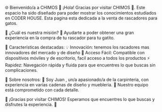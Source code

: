 🌐 Bienvenido/a a CHIMOS
👋 ¡Hola!
Gracias por visitar CHIMOS 🎉. Este espacio ha sido diseñado para poder mostrar los conocimientos estudiados en CODER HOUSE. Esta pagina esta dedicada a la venta de rascadores para gatos.

🎯 ¿Cuál es nuestra misión?
🚀 Ayudarte a poder obtener una gran experiencia en la compra de tu rascador para tu gatito.

🔑 Características destacadas:
💡 Innovación: tenemos los racadores mas innovadores del mercado y de diseño
📱 Acceso Fácil: Compatible con dispositivos móviles y de escritorio, facil acceso a todos los productos
⚡ Rapidez: Navegación rápida y fluida para que encuentres lo que buscas sin complicaciones.

🌟 Sobre nosotros:
👤 Soy Juan , un/a apasionado/a de la carpinteria, con experiencia en varias cadenas de diseño y muebleria.
🤝 Nuestro equipo está comprometido con cada detalle.

🚀 ¡Gracias por visitar CHIMOS!
Esperamos que encuentres lo que buscas y disfrutes la experiencia. 🌈
